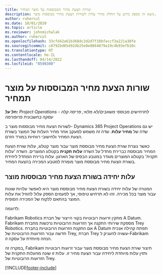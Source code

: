 ```yaml
---
title: שורות הצעת מחיר המבוססות על מוצר תמחיר
description: נושא זה מספק מידע על החלת מחיר עלות לשורות הצעת מחיר מבוססות מוצר.
author: ruhercul
ms.date: 10/01/2020
ms.topic: article
ms.reviewer: johnmichalak
ms.author: ruhercul
ms.openlocfilehash: 33cfd42a61b368dc2d2d7f18bfaccf3a221a38fe
ms.sourcegitcommit: c0792bd65d92db25e0e8864879a19c4b93efb10c
ms.translationtype: HT
ms.contentlocale: he-IL
ms.lasthandoff: 04/14/2022
ms.locfileid: "8598308"
---
```

# <a name="costing-product-based-quote-lines"></a>שורות הצעת מחיר המבוססות על מוצר תמחיר

_**חל על:** Project Operations לתרחישים מבוססי משאבים/לא מלאי, פריסה קלה - עסקה בחשבונית פרופורמה_


לשורות הצעת מחיר מבוססות מוצר ב- Dynamics 365 Project Operations יש גם שדה של **מחיר עלות**. שדה זה משמש למעקב אחר מחיר העלות של המוצר בשורת הצעת המחיר ולחישובי רווחיות במורד הזרם.

כאשר נוצרת שורת הצעת מחיר מבוססת מוצר עבור מוצר קטלוג, עלות שורת הצעת המחיר מבוססת כברירת מחדל על השדה **עלות תקנית** בקטלוג המוצרים. השדה 'עלות תקנית' בקטלוג המוצרים מוגדר במטבע הבסיס של הארגון. עלות ברירת המחדל ליחידת בשורת הצעת מחיר מבוססת מוצר מומרת למטבע המכירה בהצעת המחיר.

## <a name="unit-cost-on-a-product-based-quote-line"></a>עלות יחידה בשורת הצעת מחיר מבוססות מוצר

המטרה של עלות יחידה בשורת הצעת מחיר מבוססת מוצר היא לאפשר עלויות שונות עבור מוצר בכל מכירה. זהו לא תרחיש טיפוסי, אך לפעמים הספק עלול להוזיל את עלות המוצר בהתאם ללקוח של המכירה הסופית.

לדוגמה:

Fabrikam Robotics מתקין זרועות רובוטיות בקווי הייצור של חברת A Datum. Fabrikam מספקת שירותי התקנה אך הזרועות הרובוטיות נרכשות מחברת Trey Robotics. אם התקנת הזרועות הרובוטיות בחברת A Datum תפתח קהילה אנכית חדשה עבור הזרועות הרובוטיות של Trey, חברת Trey עשויה להעניק ל-Fabrikam הנחה מיוחדת על עסקה זו.

במקרה זה, Fabrikam תיצור שורת הצעת מחיר מבוססת מוצר עבור זרועות רובוטיות ותזין עלות מיוחדת ליחידה עבור הצעת מחיר זו. עלות זו שונה מהעלות התקנית של הזרועות הרובוטיות של Trey.


[!INCLUDE[footer-include](../../includes/footer-banner.md)]